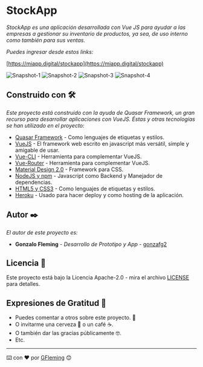 # StockApp

_StockApp es una aplicación desarrollada con Vue JS para ayudar a las empresas a gestionar su inventario de productos, ya sea, de uso interno como también para sus ventas._

_Puedes ingresar desde estos links:_

[https://miapp.digital/stockapp](https://miapp.digital/stockapp)

![Snapshot-1](https://github.com/gonzafg2/StockApp/blob/master/snap1.png)
![Snapshot-2](https://github.com/gonzafg2/StockApp/blob/master/snap2.png)
![Snapshot-3](https://github.com/gonzafg2/StockApp/blob/master/snap3.png)
![Snapshot-4](https://github.com/gonzafg2/StockApp/blob/master/snap4.png)

## Construido con 🛠️

_Este proyecto está construido con la ayuda de Quasar Framework, un gran recurso para desarrollar aplicaciones con VueJS. Éstas y otras tecnologías se han utilizado en el proyecto:_

* [Quasar Framework](https://quasar.dev/) - Como lenguajes de etiquetas y estilos.
* [VueJS](https://vuejs.org/) - El framework web escrito en javascript más versátil, simple y amigable de usar.
* [Vue-CLI](https://cli.vuejs.org/) - Herramienta para complementar VueJS.
* [Vue-Router](https://router.vuejs.org/) - Herramienta para complementar VueJS.
* [Material Design 2.0](https://material.io/) - Framework para CSS.
* [NodeJS y npm](https://nodejs.org/) - Javascript como Backend y Manejador de dependencias.
* [HTML5 y CSS3](https://www.w3.org/) - Como lenguajes de etiquetas y estilos.
* [Heroku](https://www.heroku.com) - Usado para hacer deploy y como hosting de la aplicación.

## Autor ✒️

_El autor de este proyecto es:_

* **Gonzalo Fleming** - *Desarrollo de Prototipo y App* - [gonzafg2](https://github.com/gonzafg2)

<!-- También puedes mirar la lista de todos los [contribuyentes](https://github.com/your/project/contributors) quíenes han participado en este proyecto.  -->

## Licencia 📄

Este proyecto está bajo la Licencia Apache-2.0 - mira el archivo [LICENSE](https://github.com/gonzafg2/ColorsApp/blob/master/LICENSE) para detalles.

## Expresiones de Gratitud 🎁

* Puedes comentar a otros sobre este proyecto. 📢
* O invitarme una cerveza 🍺 o un café ☕.
* O también dar las gracias públicamente 🤓.
* Etc.

---
⌨️ con ❤️ por [GFleming](https://github.com/gonzafg2) 😊
